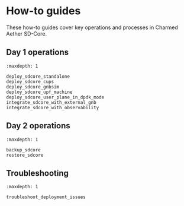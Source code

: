 # How-to guides

These how-to guides cover key operations and processes in Charmed Aether SD-Core.

## Day 1 operations

```{toctree}
:maxdepth: 1

deploy_sdcore_standalone
deploy_sdcore_cups
deploy_sdcore_gnbsim
deploy_sdcore_upf_machine
deploy_sdcore_user_plane_in_dpdk_mode
integrate_sdcore_with_external_gnb
integrate_sdcore_with_observability
```

## Day 2 operations

```{toctree}
:maxdepth: 1

backup_sdcore
restore_sdcore
```


## Troubleshooting

```{toctree}
:maxdepth: 1

troubleshoot_deployment_issues
```
